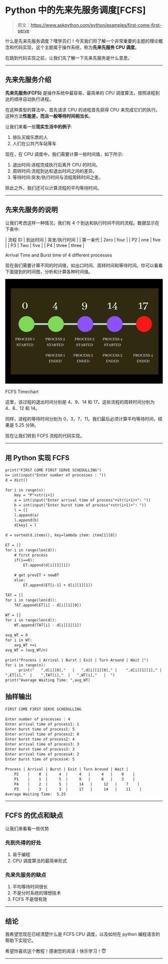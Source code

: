 # Python 中的先来先服务调度[FCFS]

> 原文：<https://www.askpython.com/python/examples/first-come-first-serve>

什么是先来先服务调度？嘿学员们！今天我们将了解一个非常重要的主题的理论概念和代码实现，这个主题属于操作系统，称为**先来先服务 CPU 调度**。

在跳到代码实现之前，让我们先了解一下先来先服务是什么意思。

* * *

## 先来先服务介绍

**先来先服务(FCFS)** 是操作系统中最容易、最简单的 CPU 调度算法，按照进程到达的顺序自动执行进程。

在这种类型的算法中，首先请求 CPU 的进程首先获得 CPU 来完成它们的执行。这种方法**性能差，**而且一般**等待时间相当长**。

让我们来看一些**现实生活中的例子**:

1.  排队买娱乐票的人
2.  人们在公共汽车站等车

现在，在 CPU 调度中，我们需要计算一些时间值，如下所示:

1.  退出时间:进程完成执行后离开 CPU 的时间。
2.  周转时间:流程到达和退出时间之间的差异。
3.  等待时间:突发/执行时间与流程周转时间之差。

除此之外，我们还可以计算流程的平均等待时间。

* * *

## 先来先服务的说明

让我们考虑这样一种情况，我们有 4 个到达和执行时间不同的流程。数据显示在下表中:

| 流程 ID | 到达时间 | 突发/执行时间 |
| 第一亲代 | Zero | four |
| P2 | one | five |
| P3 | Two | five |
| P4 | three | three |

Arrival Time and Burst time of 4 different processes

现在我们需要计算不同的时间值，如出口时间、周转时间和等待时间。你可以看看下面提到的时间图，分析和计算各种时间值。

![Featured Img FCFS Timechart](img/ae9302e1210e21e0ec16d4e8978cd401.png)

FCFS Timechart

这里，该过程的退出时间分别是 4、9、14 和 17。这些流程的周转时间分别为 4、8、12 和 14。

同样，进程的等待时间分别为 0，3，7，11。我们最后必须计算平均等待时间，结果是 5.25 分钟。

现在让我们转到 FCFS 流程的代码实现。

* * *

## 用 Python 实现 FCFS

```
print("FIRST COME FIRST SERVE SCHEDULLING")
n= int(input("Enter number of processes : "))
d = dict()

for i in range(n):
    key = "P"+str(i+1)
    a = int(input("Enter arrival time of process"+str(i+1)+": "))
    b = int(input("Enter burst time of process"+str(i+1)+": "))
    l = []
    l.append(a)
    l.append(b)
    d[key] = l

d = sorted(d.items(), key=lambda item: item[1][0])

ET = []
for i in range(len(d)):
    # first process
    if(i==0):
        ET.append(d[i][1][1])

    # get prevET + newBT
    else:
        ET.append(ET[i-1] + d[i][1][1])

TAT = []
for i in range(len(d)):
    TAT.append(ET[i] - d[i][1][0])

WT = []
for i in range(len(d)):
    WT.append(TAT[i] - d[i][1][1])

avg_WT = 0
for i in WT:
    avg_WT +=i
avg_WT = (avg_WT/n)

print("Process | Arrival | Burst | Exit | Turn Around | Wait |")
for i in range(n):
      print("   ",d[i][0],"   |   ",d[i][1][0]," |    ",d[i][1][1]," |    ",ET[i],"  |    ",TAT[i],"  |   ",WT[i],"   |  ")
print("Average Waiting Time: ",avg_WT)

```

## 抽样输出

```
FIRST COME FIRST SERVE SCHEDULLING

Enter number of processes : 4
Enter arrival time of process1: 1
Enter burst time of process1: 5
Enter arrival time of process2: 0
Enter burst time of process2: 4
Enter arrival time of process3: 3
Enter burst time of process3: 3
Enter arrival time of process4: 2
Enter burst time of process4: 5

Process | Arrival | Burst | Exit | Turn Around | Wait |
    P2    |    0  |     4  |     4   |     4   |    0    |  
    P1    |    1  |     5  |     9   |     8   |    3    |  
    P4    |    2  |     5  |     14   |     12   |    7    |  
    P3    |    3  |     3  |     17   |     14   |    11    |  
Average Waiting Time:  5.25

```

* * *

## FCFS 的优点和缺点

让我们来看看一些优势

### 先到先得的好处

1.  易于编程
2.  CPU 调度算法的最简单形式

### 先来先服务的缺点

1.  平均等待时间很长
2.  不是分时系统的理想技术
3.  FCFS 不是很有效

* * *

## 结论

我希望您现在已经清楚什么是 FCFS CPU 调度，以及如何在 python 编程语言的帮助下实现它。

希望你喜欢这个教程！感谢您的阅读！快乐学习！😇

* * *